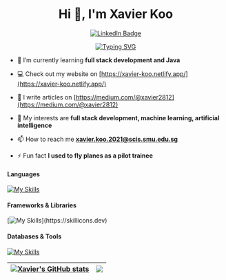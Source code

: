 <div align="center">
  <h1 align="center">Hi 👋, I'm Xavier Koo</h1>
 <div id="badges">
  <a href="https://www.linkedin.com/in/chong-jie-mi/">
    <img src="https://img.shields.io/badge/LinkedIn-blue?style=for-the-badge&logo=linkedin&logoColor=white" alt="LinkedIn Badge"/>
  </a>
</div>

[![Typing SVG](https://readme-typing-svg.herokuapp.com?center=true&lines=Aspiring+Software+Engineer;SMU+Information+Systems+Student)](https://git.io/typing-svg)
</div>

- 🌱 I’m currently learning **full stack development and Java**

- 💻 Check out my website on [https://xavier-koo.netlify.app/](https://xavier-koo.netlify.app/)

- 📝 I write articles on [https://medium.com/@xavier2812](https://medium.com/@xavier2812)

- 🔭 My interests are **full stack development, machine learning, artificial intelligence**

- 📫 How to reach me **xavier.koo.2021@scis.smu.edu.sg**

- ⚡ Fun fact **I used to fly planes as a pilot trainee**

#### Languages 
[![My Skills](https://skillicons.dev/icons?i=html,css,js,py,php)](https://skillicons.dev)

#### Frameworks & Libraries
[![My Skills](https://skillicons.dev/icons?i=bootstrap,react,vue,jest,nodejs,express,)](https://skillicons.dev)

#### Databases & Tools
[![My Skills](https://skillicons.dev/icons?i=mongodb,mysql,heroku,netlify,figma,git,github)](https://skillicons.dev)
  <br />

| [![Xavier's GitHub stats](https://github-readme-stats.vercel.app/api?username=xavierkoo&show_icons=true&theme=buefy)](https://github.com/anuraghazra/github-readme-stats) | <a href="https://github.com/anuraghazra/github-readme-stats"><img align="center" src="https://github-readme-stats.vercel.app/api/top-langs/?username=xavierkoo&layout=compact&theme=buefy&hide_border=true&exclude_repo=facebook-human-or-robots-kaggle" /></a> |
| ------------- | ------------- |
